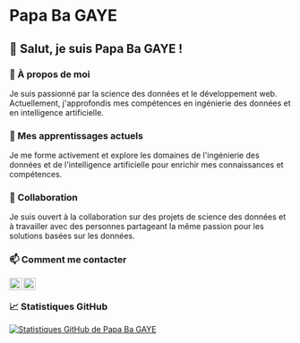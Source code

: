 # Papa Ba GAYE 

## 👋 Salut, je suis Papa Ba GAYE !

### 👀 À propos de moi
Je suis passionné par la science des données et le développement web. Actuellement, j'approfondis mes compétences en ingénierie des données et en intelligence artificielle.

### 🌱 Mes apprentissages actuels
Je me forme activement et explore les domaines de l'ingénierie des données et de l'intelligence artificielle pour enrichir mes connaissances et compétences.

### 💞️ Collaboration
Je suis ouvert à la collaboration sur des projets de science des données et à travailler avec des personnes partageant la même passion pour les solutions basées sur les données.

### 📫 Comment me contacter
<a href="https://twitter.com/BraBeatz">
  <img align="left" alt="Papa Ba GAYE | Twitter" width="22px" src="https://raw.githubusercontent.com/peterthehan/peterthehan/master/assets/twitter.svg" />
</a>
<a href="https://www.linkedin.com/in/papa-ba-gaye-8970651a6/">
  <img align="left" alt="Papa Ba GAYE's LinkedIN" width="22px" src="https://raw.githubusercontent.com/peterthehan/peterthehan/master/assets/linkedin.svg" />
</a>

<br>

### 📈 Statistiques GitHub
[![Statistiques GitHub de Papa Ba GAYE](https://github-readme-stats.vercel.app/api?username=PapaBaGaye&show_icons=true&theme=gotham)](https://github.com/PapaBaGaye)

